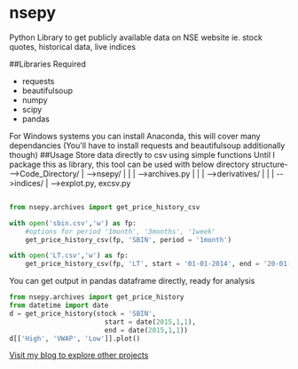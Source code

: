 # nsepy
Python Library to get publicly available data on NSE website ie. stock quotes, historical data, live indices 

##Libraries Required
- requests
- beautifulsoup
- numpy 
- scipy
- pandas

For Windows systems you can install Anaconda, this will cover many dependancies (You'll have to install requests and beautifulsoup additionally though)
##Usage
Store data directly to csv using simple functions
Until I package this as library, this tool can be used with below directory structure-
-->Code_Directory/
    |
    -->nsepy/
    |   |
    |   -->archives.py
    |   |
    |   -->derivatives/
    |   |
    |   -->indices/
    |
    -->explot.py, excsv.py
    
```python

from nsepy.archives import get_price_history_csv

with open('sbin.csv','w') as fp:
    #options for period '1month', '3months', '1week'
    get_price_history_csv(fp, 'SBIN', period = '1month') 

with open('LT.csv','w') as fp:
    get_price_history_csv(fp, 'LT', start = '01-01-2014', end = '20-01-2014')
```
You can get output in pandas dataframe directly, ready for analysis
```python
from nsepy.archives import get_price_history
from datetime import date
d = get_price_history(stock = 'SBIN',
                        start = date(2015,1,1), 
                        end = date(2015,1,1))
d[['High', 'VWAP', 'Low']].plot()
```

[Visit my blog to explore other projects](http://www.xerxys.in)
